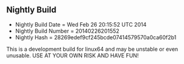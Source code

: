 
Nightly Build
------------------------------

* Nightly Build Date = Wed Feb 26 20:15:52 UTC 2014
* Nightly Build Number = 20140226201552
* Nightly Hash = 28269edef9cf245bcde07414579570a0ca60f2b1

This is a development build for linux64 and may be unstable or even unusable.
USE AT YOUR OWN RISK AND HAVE FUN!

